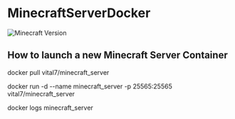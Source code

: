 # MinecraftServerDocker
![Minecraft Version](https://img.shields.io/badge/Minecraft%20Verions-1.15.2-brightgreen)


## How to launch a new Minecraft Server Container

docker pull vital7/minecraft_server

docker run -d --name minecraft_server -p 25565:25565 vital7/minecraft_server

docker logs minecraft_server

